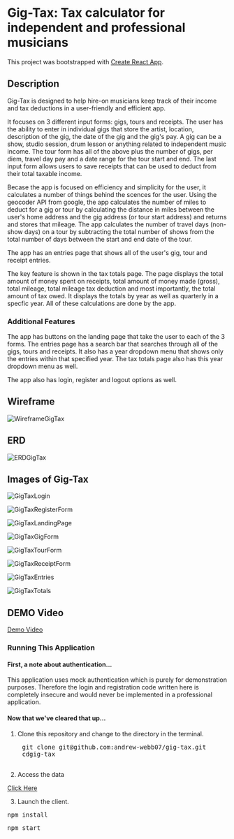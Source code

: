 # Gig-Tax: Tax calculator for independent and professional musicians

This project was bootstrapped with [Create React App](https://github.com/facebook/create-react-app).

## Description

Gig-Tax is designed to help hire-on musicians keep track of their income and tax deductions in a user-friendly and efficient app. 

It focuses on 3 different input forms: gigs, tours and receipts. The user has the ability to enter in individual gigs that store the artist, location, description of the gig, the date of the gig and the gig's pay. A gig can be a show, studio session, drum lesson or anything related to independent music income. The tour form has all of the above plus the number of gigs, per diem, travel day pay and a date range for the tour start and end. The last input form allows users to save receipts that can be used to deduct from their total taxable income.

Becase the app is focused on efficiency and simplicity for the user, it calculates a number of things behind the scences for the user. Using the geocoder API from google, the app calculates the number of miles to deduct for a gig or tour by calculating the distance in miles between the user's home address and the gig address (or tour start address) and returns and stores that mileage. The app calculates the number of travel days (non-show days) on a tour by subtracting the total number of shows from the total number of days between the start and end date of the tour.

The app has an entries page that shows all of the user's gig, tour and receipt entries.

The key feature is shown in the tax totals page. The page displays the total amount of money spent on receipts, total amount of money made (gross), total mileage, total mileage tax deduction and most importantly, the total amount of tax owed. It displays the totals by year as well as quarterly in a specfic year. All of these calculations are done by the app.

### Additional Features

The app has buttons on the landing page that take the user to each of the 3 forms. The entries page has a search bar that searches through all of the gigs, tours and receipts. It also has a year dropdown menu that shows only the entries within that specified year. The tax totals page also has this year dropdown menu as well.

The app also has login, register and logout options as well.

## Wireframe

![WireframeGigTax](https://user-images.githubusercontent.com/81766179/123299766-7aebc780-d4df-11eb-8872-25f03064eabb.png)

## ERD

![ERDGigTax](https://user-images.githubusercontent.com/81766179/123299884-92c34b80-d4df-11eb-9fcc-1313e055e17f.png)

## Images of Gig-Tax

![GigTaxLogin](https://user-images.githubusercontent.com/81766179/123300762-825fa080-d4e0-11eb-8464-4dd16498c84b.png)

![GigTaxRegisterForm](https://user-images.githubusercontent.com/81766179/123300833-94d9da00-d4e0-11eb-84dc-df1dd35ef36f.png)

![GigTaxLandingPage](https://user-images.githubusercontent.com/81766179/123300869-a02d0580-d4e0-11eb-9310-4bda0b681cab.png)

![GigTaxGigForm](https://user-images.githubusercontent.com/81766179/123300924-af13b800-d4e0-11eb-9493-280ce401e7d2.png)

![GigTaxTourForm](https://user-images.githubusercontent.com/81766179/123300960-b89d2000-d4e0-11eb-89d5-e9fa4b53440f.png)

![GigTaxReceiptForm](https://user-images.githubusercontent.com/81766179/123301006-c488e200-d4e0-11eb-8237-ac37a72f21b6.png)

![GigTaxEntries](https://user-images.githubusercontent.com/81766179/123301055-d1a5d100-d4e0-11eb-8b72-eb0c177b3517.png)

![GigTaxTotals](https://user-images.githubusercontent.com/81766179/123301086-db2f3900-d4e0-11eb-9e65-9325929059a6.png)

## DEMO Video

<a href="https://www.loom.com/share/547d9764f1394fcca63b241434fd9ea3" target="_blank" alt="demo video">Demo Video</a>

### Running This Application

#### First, a note about authentication...

This application uses mock authentication which is purely for demonstration purposes. Therefore the login and registration code written here is completely insecure and would never be implemented in a professional application.

#### Now that we've cleared that up...

<ol>
    <li>Clone this repository and change to the directory in the terminal.</li>
</ol>
<div>
    <pre>
    git clone git@github.com:andrew-webb07/gig-tax.git
    <span>cd</span>gig-tax
    </pre>
</div>
<ol start="2">
    <li>Access the data</li>
</ol>
<p>
    <a href="https://www.github.com/andrew-webb07/gig-tax-api" target="_blank">Click Here</a>
</p>
<ol start="3">
    <li>Launch the client.</li>
</ol>
<div>
    <pre>npm install</pre>
    <pre>npm start</pre>
</div>